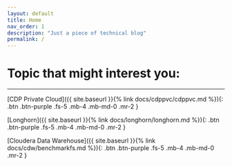 ```yaml
---
layout: default
title: Home
nav_order: 1
description: "Just a piece of technical blog"
permalink: /
---
```


# Topic that might interest you:

---

[CDP Private Cloud]({{ site.baseurl }}{% link docs/cdppvc/cdppvc.md %}){: .btn .btn-purple .fs-5 .mb-4 .mb-md-0 .mr-2 }

[Longhorn]({{ site.baseurl }}{% link docs/longhorn/longhorn.md %}){: .btn .btn-purple .fs-5 .mb-4 .mb-md-0 .mr-2 }

[Cloudera Data Warehouse]({{ site.baseurl }}{% link docs/cdw/benchmarkfs.md %}){: .btn .btn-purple .fs-5 .mb-4 .mb-md-0 .mr-2 }



